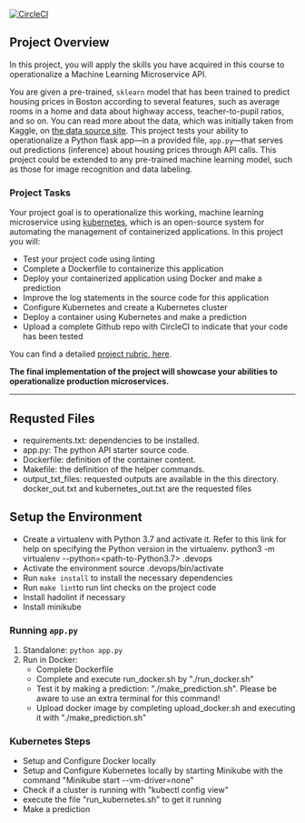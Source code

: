 [![CircleCI](https://circleci.com/gh/swetlanakr/project4/tree/main.svg?style=svg)](https://circleci.com/gh/swetlanakr/project4/tree/main)

## Project Overview

In this project, you will apply the skills you have acquired in this course to operationalize a Machine Learning Microservice API. 

You are given a pre-trained, `sklearn` model that has been trained to predict housing prices in Boston according to several features, such as average rooms in a home and data about highway access, teacher-to-pupil ratios, and so on. You can read more about the data, which was initially taken from Kaggle, on [the data source site](https://www.kaggle.com/c/boston-housing). This project tests your ability to operationalize a Python flask app—in a provided file, `app.py`—that serves out predictions (inference) about housing prices through API calls. This project could be extended to any pre-trained machine learning model, such as those for image recognition and data labeling.

### Project Tasks

Your project goal is to operationalize this working, machine learning microservice using [kubernetes](https://kubernetes.io/), which is an open-source system for automating the management of containerized applications. In this project you will:
* Test your project code using linting
* Complete a Dockerfile to containerize this application
* Deploy your containerized application using Docker and make a prediction
* Improve the log statements in the source code for this application
* Configure Kubernetes and create a Kubernetes cluster
* Deploy a container using Kubernetes and make a prediction
* Upload a complete Github repo with CircleCI to indicate that your code has been tested

You can find a detailed [project rubric, here](https://review.udacity.com/#!/rubrics/2576/view).

**The final implementation of the project will showcase your abilities to operationalize production microservices.**

---

## Requsted Files

* requirements.txt: dependencies to be installed.
* app.py: The python API starter source code.
* Dockerfile: definition of the container content.
* Makefile: the definition of the helper commands.
* output_txt_files: requested outputs are available in the this directory.  docker_out.txt and kubernetes_out.txt are the requested files

## Setup the Environment

* Create a virtualenv with Python 3.7 and activate it. Refer to this link for help on specifying the Python version in the virtualenv. 
python3 -m virtualenv --python=<path-to-Python3.7> .devops
* Activate the environment
source .devops/bin/activate
* Run `make install` to install the necessary dependencies
* Run `make lint`to run lint checks on the project code
* Install hadolint if necessary
* Install minikube

### Running `app.py`

1. Standalone:  `python app.py`
2. Run in Docker:  
    * Complete Dockerfile
    * Complete and execute run_docker.sh by "./run_docker.sh"
    * Test it by making a prediction: "./make_prediction.sh". Please be aware to use an extra terminal for this command!
    * Upload docker image by completing upload_docker.sh and executing it with "./make_prediction.sh"


### Kubernetes Steps

* Setup and Configure Docker locally
* Setup and Configure Kubernetes locally by starting Minikube with the command "Minikube start --vm-driver=none" 
* Check if a cluster is running with "kubectl config view"
* execute the file "run_kubernetes.sh" to get it running 
* Make a prediction
